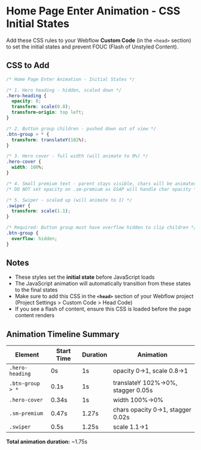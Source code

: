 # Home Page Enter Animation - CSS Initial States

Add these CSS rules to your Webflow **Custom Code** (in the `<head>` section) to set the initial states and prevent FOUC (Flash of Unstyled Content).

## CSS to Add

```css
/* Home Page Enter Animation - Initial States */

/* 1. Hero heading - hidden, scaled down */
.hero-heading {
  opacity: 0;
  transform: scale(0.8);
  transform-origin: top left;
}

/* 2. Button group children - pushed down out of view */
.btn-group > * {
  transform: translateY(102%);
}

/* 3. Hero cover - full width (will animate to 0%) */
.hero-cover {
  width: 100%;
}

/* 4. Small premium text - parent stays visible, chars will be animated */
/* DO NOT set opacity on .sm-premium as GSAP will handle char opacity */

/* 5. Swiper - scaled up (will animate to 1) */
.swiper {
  transform: scale(1.1);
}

/* Required: Button group must have overflow hidden to clip children */
.btn-group {
  overflow: hidden;
}
```

## Notes

- These styles set the **initial state** before JavaScript loads
- The JavaScript animation will automatically transition from these states to the final states
- Make sure to add this CSS in the **`<head>`** section of your Webflow project (Project Settings > Custom Code > Head Code)
- If you see a flash of content, ensure this CSS is loaded before the page content renders

## Animation Timeline Summary

| Element | Start Time | Duration | Animation |
|---------|------------|----------|-----------|
| `.hero-heading` | 0s | 1s | opacity 0→1, scale 0.8→1 |
| `.btn-group > *` | 0.1s | 1s | translateY 102%→0%, stagger 0.05s |
| `.hero-cover` | 0.34s | 1s | width 100%→0% |
| `.sm-premium` | 0.47s | 1.27s | chars opacity 0→1, stagger 0.02s |
| `.swiper` | 0.5s | 1.25s | scale 1.1→1 |

**Total animation duration:** ~1.75s

